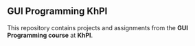 ## GUI Programming KhPI
This repository contains projects and assignments from the **GUI Programming course** at **KhPI**.
